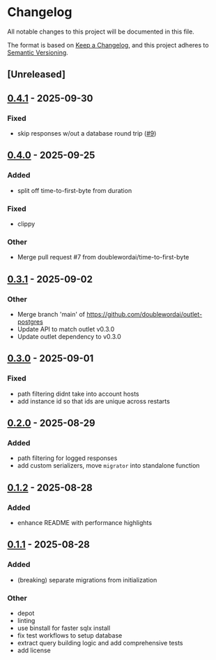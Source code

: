 # Changelog

All notable changes to this project will be documented in this file.

The format is based on [Keep a Changelog](https://keepachangelog.com/en/1.0.0/),
and this project adheres to [Semantic Versioning](https://semver.org/spec/v2.0.0.html).

## [Unreleased]

## [0.4.1](https://github.com/doublewordai/outlet-postgres/compare/v0.4.0...v0.4.1) - 2025-09-30

### Fixed

- skip responses w/out a database round trip ([#9](https://github.com/doublewordai/outlet-postgres/pull/9))

## [0.4.0](https://github.com/doublewordai/outlet-postgres/compare/v0.3.1...v0.4.0) - 2025-09-25

### Added

- split off time-to-first-byte from duration

### Fixed

- clippy

### Other

- Merge pull request #7 from doublewordai/time-to-first-byte

## [0.3.1](https://github.com/doublewordai/outlet-postgres/compare/v0.3.0...v0.3.1) - 2025-09-02

### Other

- Merge branch 'main' of https://github.com/doublewordai/outlet-postgres
- Update API to match outlet v0.3.0
- Update outlet dependency to v0.3.0

## [0.3.0](https://github.com/doublewordai/outlet-postgres/compare/v0.2.0...v0.3.0) - 2025-09-01

### Fixed

- path filtering didnt take into account hosts
- add instance id so that ids are unique across restarts

## [0.2.0](https://github.com/doublewordai/outlet-postgres/compare/v0.1.2...v0.2.0) - 2025-08-29

### Added

- path filtering for logged responses
- add custom serializers, move `migrator` into standalone function

## [0.1.2](https://github.com/doublewordai/outlet-postgres/compare/v0.1.1...v0.1.2) - 2025-08-28

### Added

- enhance README with performance highlights

## [0.1.1](https://github.com/doublewordai/outlet-postgres/compare/v0.1.0...v0.1.1) - 2025-08-28

### Added

- (breaking) separate migrations from initialization

### Other

- depot
- linting
- use binstall for faster sqlx install
- fix test workflows to setup database
- extract query building logic and add comprehensive tests
- add license
